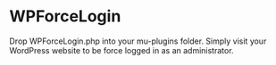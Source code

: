 # WPForceLogin

Drop WPForceLogin.php into your mu-plugins folder. Simply visit your WordPress website to be force logged in as an administrator.
